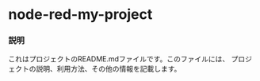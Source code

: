 node-red-my-project
===================

### 説明
これはプロジェクトのREADME.mdファイルです。このファイルには、
プロジェクトの説明、利用方法、その他の情報を記載します。